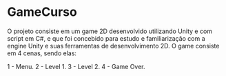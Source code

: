 # GameCurso

O projeto consiste em um game 2D desenvolvido utilizando Unity e com script em C#, e que foi concebido para estudo e familiarização com a engine Unity e suas ferramentas de desenvolvimento 2D.
O game consiste em 4 cenas, sendo elas:

1 - Menu.
2 - Level 1.
3 - Level 2.
4 - Game Over.
